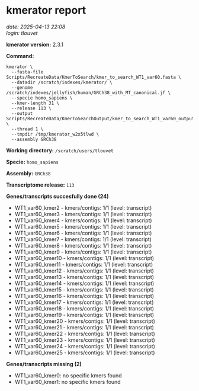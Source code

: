 # kmerator report
*date: 2025-04-13 22:08*  
*login: tlouvet*

**kmerator version:** 2.3.1

**Command:**

```
kmerator \
  --fasta-file Scripts/RecreateData/KmerToSearch/kmer_to_search_WT1_var60.fasta \
  --datadir /scratch/indexes/kmerator/ \
  --genome /scratch/indexes/jellyfish/human/GRCh38_with_MT_canonical.jf \
  --specie homo_sapiens \
  --kmer-length 31 \
  --release 113 \
  --output Scripts/RecreateData/KmerToSearchOutput/kmer_to_search_WT1_var60_output \
  --thread 1 \
  --tmpdir /tmp/kmerator_w2x5tlwd \
  --assembly GRCh38
```

**Working directory:** `/scratch/users/tlouvet`

**Specie:** `homo_sapiens`

**Assembly:** `GRCh38`

**Transcriptome release:** `113`

**Genes/transcripts succesfully done (24)**

- WT1_var60_kmer2 - kmers/contigs: 1/1 (level: transcript)
- WT1_var60_kmer3 - kmers/contigs: 1/1 (level: transcript)
- WT1_var60_kmer4 - kmers/contigs: 1/1 (level: transcript)
- WT1_var60_kmer5 - kmers/contigs: 1/1 (level: transcript)
- WT1_var60_kmer6 - kmers/contigs: 1/1 (level: transcript)
- WT1_var60_kmer7 - kmers/contigs: 1/1 (level: transcript)
- WT1_var60_kmer8 - kmers/contigs: 1/1 (level: transcript)
- WT1_var60_kmer9 - kmers/contigs: 1/1 (level: transcript)
- WT1_var60_kmer10 - kmers/contigs: 1/1 (level: transcript)
- WT1_var60_kmer11 - kmers/contigs: 1/1 (level: transcript)
- WT1_var60_kmer12 - kmers/contigs: 1/1 (level: transcript)
- WT1_var60_kmer13 - kmers/contigs: 1/1 (level: transcript)
- WT1_var60_kmer14 - kmers/contigs: 1/1 (level: transcript)
- WT1_var60_kmer15 - kmers/contigs: 1/1 (level: transcript)
- WT1_var60_kmer16 - kmers/contigs: 1/1 (level: transcript)
- WT1_var60_kmer17 - kmers/contigs: 1/1 (level: transcript)
- WT1_var60_kmer18 - kmers/contigs: 1/1 (level: transcript)
- WT1_var60_kmer19 - kmers/contigs: 1/1 (level: transcript)
- WT1_var60_kmer20 - kmers/contigs: 1/1 (level: transcript)
- WT1_var60_kmer21 - kmers/contigs: 1/1 (level: transcript)
- WT1_var60_kmer22 - kmers/contigs: 1/1 (level: transcript)
- WT1_var60_kmer23 - kmers/contigs: 1/1 (level: transcript)
- WT1_var60_kmer24 - kmers/contigs: 1/1 (level: transcript)
- WT1_var60_kmer25 - kmers/contigs: 1/1 (level: transcript)


**Genes/transcripts missing (2)**

- WT1_var60_kmer0: no specific kmers found
- WT1_var60_kmer1: no specific kmers found
